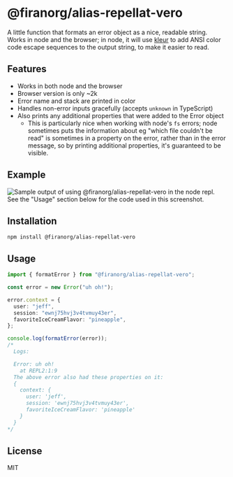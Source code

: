 # @firanorg/alias-repellat-vero

A little function that formats an error object as a nice, readable string. Works in node and the browser; in node, it will use [kleur](https://www.npmjs.com/package/kleur) to add ANSI color code escape sequences to the output string, to make it easier to read.

## Features

- Works in both node and the browser
- Browser version is only ~2k
- Error name and stack are printed in color
- Handles non-error inputs gracefully (accepts `unknown` in TypeScript)
- Also prints any additional properties that were added to the Error object
  - This is particularly nice when working with node's `fs` errors; node sometimes puts the information about eg "which file couldn't be read" is sometimes in a property on the error, rather than in the error message, so by printing additional properties, it's guaranteed to be visible.

## Example

![Sample output of using @firanorg/alias-repellat-vero in the node repl. See the "Usage" section below for the code used in this screenshot.](https://user-images.githubusercontent.com/1341513/154799473-7189121d-cf5f-41f3-851c-3d358ec365a9.png)

## Installation

```
npm install @firanorg/alias-repellat-vero
```

## Usage

```ts
import { formatError } from "@firanorg/alias-repellat-vero";

const error = new Error("uh oh!");

error.context = {
  user: "jeff",
  session: "ewnj75hvj3v4tvmuy43er",
  favoriteIceCreamFlavor: "pineapple",
};

console.log(formatError(error));
/*
  Logs:

  Error: uh oh!
    at REPL2:1:9
  The above error also had these properties on it:
  {
    context: {
      user: 'jeff',
      session: 'ewnj75hvj3v4tvmuy43er',
      favoriteIceCreamFlavor: 'pineapple'
    }
  }
*/
```

## License

MIT
